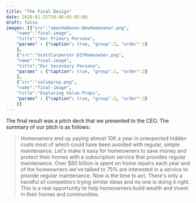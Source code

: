 ```yaml
---
title: "The Final Design"
date: 2020-01-31T20:46:03-05:00
draft: false
images: [{"src":"amandaHaven-NewHomeowner.png",
    "name":"final-image",
    "title":"Our Primary Persona",
    "params" : {"caption": true, "group":2, "order":1}
    },
    {"src":"ScottCarpenter-DIYHomeowner.png",
    "name":"final-image",
    "title":"Our Secondary Persona",
    "params" : {"caption": true, "group":2, "order":2}
    },
    {"src":"valueprop.png",
    "name":"final-image",
    "title":"Exploring Value Props",
    "params" : {"caption": true, "group":2, "order":3}
    }]
---
```

The final result was a pitch deck that we presented to the CEO. The summary of our pitch is as follows:
> Homeowners end up paying almost 10K a year in unexpected hidden costs most of which could have been avoided with regular, simple maintenance.
> Let's make it easy for homeowners to save money and protect their homes with a subscription service that provides regular maintenance.
>Over $80 billion is spent on home repairs each year and of the homeowners we've talked to 75% are interested in a service to provide regular maintenance.
>Now is the time to act. There's only a handful of competitors trying similar ideas and no one is doing it right.
>This is a real opportunity to help homeowners build wealth and invest in their  homes and communities.